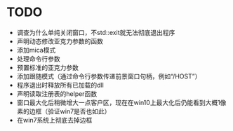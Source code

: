 # TODO

- 调查为什么单纯关闭窗口，不std::exit就无法彻底退出程序
- 声明动态修改亚克力参数的函数
- 添加mica模式
- 处理命令行参数
- 预置标准的亚克力参数
- 添加跟随模式（通过命令行参数传递前景窗口句柄，例如“/HOST”）
- 程序退出时释放所有已加载的dll
- 声明读取注册表的helper函数
- 窗口最大化后稍微增大一点客户区，现在在win10上最大化后仍能看到大概1像素的边框（验证win7是否也如此）
- 在win7系统上彻底去掉边框
